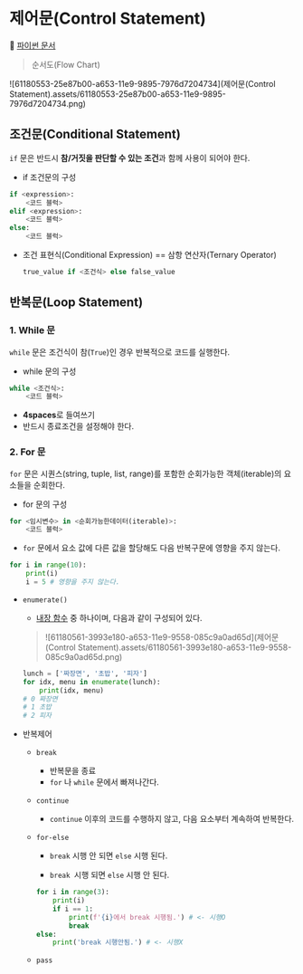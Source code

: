 # 제어문(Control Statement)

:pushpin: ​[파이썬 문서](https://docs.python.org/ko/3/tutorial/controlflow.html)

> 순서도(Flow Chart)

![61180553-25e87b00-a653-11e9-9895-7976d7204734](제어문(Control Statement).assets/61180553-25e87b00-a653-11e9-9895-7976d7204734.png)

## 조건문(Conditional Statement)

`if` 문은 반드시 **참/거짓을 판단할 수 있는 조건**과 함께 사용이 되어야 한다.

* if 조건문의 구성

```python
if <expression>:
    <코드 블럭>
elif <expression>:
    <코드 블럭>
else:
    <코드 블럭>
```

* 조건 표현식(Conditional Expression) == 삼항 연산자(Ternary Operator)

  ```python
  true_value if <조건식> else false_value
  ```

  

## 반복문(Loop Statement)

### 1. While 문

`while` 문은 조건식이 참(`True`)인 경우 반복적으로 코드를 실행한다.

* while 문의 구성

```python
while <조건식>:
    <코드 블럭>
```

* **4spaces**로 들여쓰기
* 반드시 종료조건을 설정해야 한다.

### 2. For 문

`for` 문은 시퀀스(string, tuple, list, range)를 포함한 순회가능한 객체(iterable)의 요소들을 순회한다.

* for 문의 구성

```python
for <임시변수> in <순회가능한데이터(iterable)>:
    <코드 블럭>
```

* `for` 문에서 요소 값에 다른 값을 할당해도 다음 반복구문에 영향을 주지 않는다.

```python
for i in range(10):
    print(i)
    i = 5 # 영향을 주지 않는다.
```

* `enumerate()`

  * [내장 함수](https://docs.python.org/ko/3.6/library/functions.html) 중 하나이며, 다음과 같이 구성되어 있다.

  > ![61180561-3993e180-a653-11e9-9558-085c9a0ad65d](제어문(Control Statement).assets/61180561-3993e180-a653-11e9-9558-085c9a0ad65d.png)

  ```python
  lunch = ['짜장면', '초밥', '피자']
  for idx, menu in enumerate(lunch):
      print(idx, menu) 
  # 0 짜장면
  # 1 초밥
  # 2 피자
  ```

* 반복제어

  * `break`

    * 반복문을 종료
    * `for` 나 `while` 문에서 빠져나간다.

  * `continue`

    * `continue` 이후의 코드를 수행하지 않고, 다음 요소부터 계속하여 반복한다.

  * `for-else`

    * `break` 시행 안 되면 `else` 시행 된다.

    * `break `시행 되면 `else` 시행 안 된다.

    ```python
    for i in range(3):
        print(i)
        if i == 1:
            print(f'{i}에서 break 시행됨.') # <- 시행O
            break
    else:
        print('break 시행안됨.') # <- 시행X
    ```

  * `pass`

